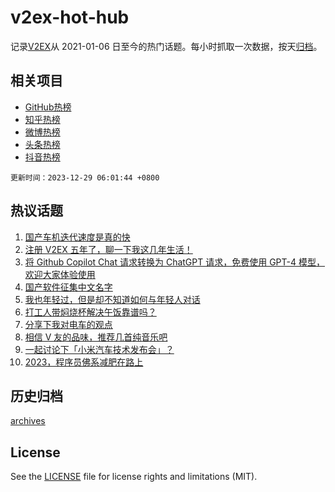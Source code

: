# v2ex-hot-hub

 记录[V2EX](https://www.v2ex.com/)从 2021-01-06 日至今的热门话题。每小时抓取一次数据，按天[归档](archives)。
 
 ## 相关项目

- [GitHub热榜](https://github.com/it985/github-hot-hub)
- [知乎热榜](https://github.com/it985/zhihu-hot-hub)
- [微博热榜](https://github.com/it985/weibo-hot-hub)
- [头条热榜](https://github.com/it985/toutiao-hot-hub)
- [抖音热榜](https://github.com/it985/douyin-hot-hub)


 `更新时间：2023-12-29 06:01:44 +0800`

## 热议话题

1. [国产车机迭代速度是真的快](https://www.v2ex.com/t/1004012)
1. [注册 V2EX 五年了，聊一下我这几年生活！](https://www.v2ex.com/t/1004101)
1. [将 Github Copilot Chat 请求转换为 ChatGPT 请求，免费使用 GPT-4 模型，欢迎大家体验使用](https://www.v2ex.com/t/1004009)
1. [国产软件征集中文名字](https://www.v2ex.com/t/1004053)
1. [我也年轻过，但是却不知道如何与年轻人对话](https://www.v2ex.com/t/1004081)
1. [打工人带焖烧杯解决午饭靠谱吗？](https://www.v2ex.com/t/1003998)
1. [分享下我对电车的观点](https://www.v2ex.com/t/1004059)
1. [相信 V 友的品味，推荐几首纯音乐吧](https://www.v2ex.com/t/1004049)
1. [一起讨论下「小米汽车技术发布会」？](https://www.v2ex.com/t/1004118)
1. [2023，程序员佛系减肥在路上](https://www.v2ex.com/t/1003992)

## 历史归档

[archives](archives)

## License

See the [LICENSE](LICENSE) file for license rights and limitations (MIT).
